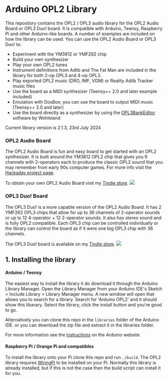 # Arduino OPL2 Library
This repository contains the OPL2 / OPL3 audio library for the OPL2 Audio Board or OPL3 Duo! board. It is compatible with Arduino, Teensy, Raspberry Pi and other Arduino-like boards. A number of examples are included on how the library can be used. You can use the OPL2 Audio Board or OPL3 Duo! to:
* Experiment with the YM3812 or YMF262 chip
* Build your own synthesizer
* Play your own OPL2 tunes
* Instrument definitions from Adlib and The Fat Man are included in the library for both 2-op OPL3 and 4-op OPL3.
* Play exported OPL2 music (DRO, IMF, VGM) or Reality Adlib Tracker music files
* Use the board as a MIDI synthesizer (Teensy++ 2.0 and later example included)
* Emulation with DosBox; you can use the board to output MIDI music (Teensy++ 2.0 and later)
* Use the board directly as a synthesizer by using the [OPL3BankEditor](https://github.com/Wohlstand/OPL3BankEditor) software by Wohlstand

Current library version is 2.1.3, 23rd July 2024

### OPL2 Audio Board
The OPL2 Audio Board is fun and easy board to get started with an OPL2 synthesizer. It is built around the YM3812 OPL2 chip that gives you 9 channels with 2-operators each to produce the classic OPL2 sound that you may remember from early 90s computer games.
For more info visit the [Hackaday project page](https://hackaday.io/project/18995-opl2-audio-board-for-arduino-raspberry-pi).

To obtain your own OPL2 Audio Board visit my [Tindie store](https://www.tindie.com/products/DhrBaksteen/opl2-audio-board/).
![](https://raw.githubusercontent.com/DhrBaksteen/ArduinoOPL2/master/extra/OPL2_board.jpg)


### OPL3 Duo! Board
The OPL3 Duo! is a more capable version of the OPL2 Audio Board. It has 2 YMF262 OPL3 chips that allow for up to 36 channels of 2-operator sounds or up to 12 4-operator + 12 2-operator sounds. It also has stereo sound and is fully OPL2 compatible. Each OPL3 chip can be controlled individually or the library can control the board as if it were one big OPL3 chip with 36 channels.

The OPL3 Duo! board is available on my [Tindie store](https://www.tindie.com/products/cheerful/opl3-duo/).
![](https://raw.githubusercontent.com/DhrBaksteen/ArduinoOPL2/master/extra/OPL3Duo_board.jpg)


## 1. Installing the library
#### Arduino / Teensy
The easiest way to install the library it do download it through the Arduino Library Manager. Open the Library Manager from your Arduino IDE's Sketch > Include Library > Library Manager menu. A new window will open that allows you to search for a library. Search for 'Arduino OPL2' and it should show this libarary. Select the library, click the install button and you're good to go.

Alternatively you can clone this repo in the `libraries` folder of the Arduino IDE. or you can download the zip file and extract it in the libraries folder.

For more information see the [instructions](https://www.arduino.cc/en/Guide/Libraries) on the Arduino website.

#### Raspberry Pi / Orange Pi and compatibles
To install the library onto your Pi clone this repo and run `./build`. The OPL2 library requires [WiringPi](http://wiringpi.com/) to be installed on your Pi. Normally this library is already installed, but if this is not the case then the build script can install it for you.
